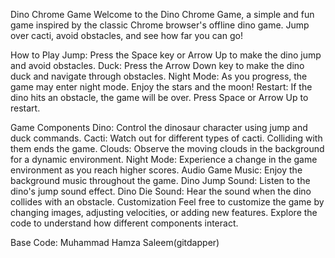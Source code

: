 Dino Chrome Game
Welcome to the Dino Chrome Game, a simple and fun game inspired by the classic Chrome browser's offline dino game. Jump over cacti, avoid obstacles, and see how far you can go!

How to Play
Jump: Press the Space key or Arrow Up to make the dino jump and avoid obstacles.
Duck: Press the Arrow Down key to make the dino duck and navigate through obstacles.
Night Mode: As you progress, the game may enter night mode. Enjoy the stars and the moon!
Restart: If the dino hits an obstacle, the game will be over. Press Space or Arrow Up to restart.

Game Components
Dino: Control the dinosaur character using jump and duck commands.
Cacti: Watch out for different types of cacti. Colliding with them ends the game.
Clouds: Observe the moving clouds in the background for a dynamic environment.
Night Mode: Experience a change in the game environment as you reach higher scores.
Audio
Game Music: Enjoy the background music throughout the game.
Dino Jump Sound: Listen to the dino's jump sound effect.
Dino Die Sound: Hear the sound when the dino collides with an obstacle.
Customization
Feel free to customize the game by changing images, adjusting velocities, or adding new features. Explore the code to understand how different components interact.

Base Code: Muhammad Hamza Saleem(gitdapper)
